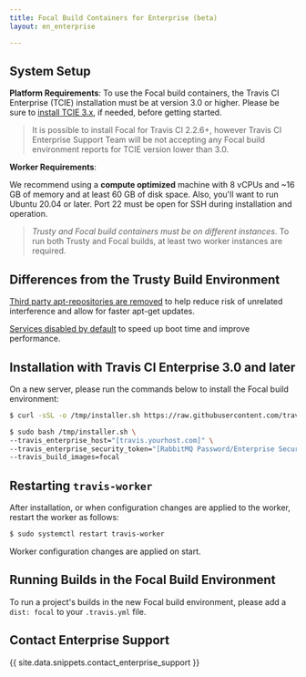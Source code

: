 ```yaml
---
title: Focal Build Containers for Enterprise (beta)
layout: en_enterprise

---
```


## System Setup

**Platform Requirements**: To use the Focal build containers, the Travis CI Enterprise (TCIE) installation must be at version 3.0 or higher. 
Please be sure to [install TCIE 3.x](/user/enterprise/tcie-3.x-setting-up-travis-ci-enterprise), if needed, before getting started.

> It is possible to install Focal for Travis CI 2.2.6+, however Travis CI Enterprise Support Team will be not accepting any Focal build environment reports for TCIE version lower than 3.0.

**Worker Requirements**:

We recommend using a **compute optimized** machine with 8 vCPUs and ~16 GB of memory and at least 60 GB of disk space. Also, you'll want to run Ubuntu 20.04 or later. Port 22 must be open for SSH during installation and operation.

> _Trusty and Focal build containers must be on different instances_. To run both Trusty and Focal builds, at least two worker instances are required.

## Differences from the Trusty Build Environment

[Third party apt-repositories are removed](https://docs.travis-ci.com/user/reference/focal/#third-party-apt-repositories-removed) to help reduce risk of unrelated interference and allow for faster apt-get updates.

[Services disabled by default](https://docs.travis-ci.com/user/reference/focal/#services-disabled-by-default) to speed up boot time and improve performance.

## Installation with Travis CI Enterprise 3.0 and later

On a new server, please run the commands below to install the Focal build environment:

```bash
$ curl -sSL -o /tmp/installer.sh https://raw.githubusercontent.com/travis-ci/travis-enterprise-worker-installers/master/installer.sh

$ sudo bash /tmp/installer.sh \
--travis_enterprise_host="[travis.yourhost.com]" \
--travis_enterprise_security_token="[RabbitMQ Password/Enterprise Security Token]" \
--travis_build_images=focal
```

## Restarting `travis-worker`

After installation, or when configuration changes are applied to the worker, restart the worker as follows:

```bash
$ sudo systemctl restart travis-worker
```

Worker configuration changes are applied on start.

## Running Builds in the Focal Build Environment

To run a project's builds in the new Focal build environment, please add a `dist: focal` to your `.travis.yml` file.

## Contact Enterprise Support

{{ site.data.snippets.contact_enterprise_support }}

